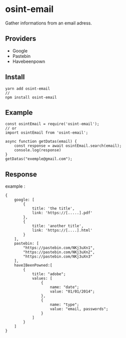 # osint-email

Gather informations from an email adress.

## Providers

- Google
- Pastebin
- Havebeenpown

## Install

    yarn add osint-email
    //
    npm install osint-email

## Example

    const osintEmail = require('osint-email');
    // or
    import osintEmail from 'osint-email';

    async function getDatas(email) {
        const response = await osintEmail.search(email);
        console.log(response)
    }
    getDatas("exemple@gmail.com");

## Response

example :

    {
        google: [
            {
                title: 'the title',
                link: 'https://[.....].pdf'
            },
            {
                title: 'another title',
                link: 'https://[....].html'
            }
        ],
        pastebin: [
            "https://pastebin.com/NKj3uXn1",
            "https://pastebin.com/NKj3uXn2",
            "https://pastebin.com/NKj3uXn3"
        ],
        haveIBeenPowned:[
            {
                title: "adobe";
                values: [
                    {
                        name: "date";
    	                value: "01/01/2014";
                    },
                    {
                        name: "type";
    	                value: "email, passwords";
                    }
                ]
            }
        ]
    }
